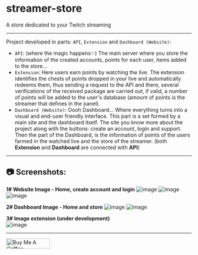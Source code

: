 # streamer-store
A store dedicated to your Twitch streaming

---
Project developed in parts: `API`, `Extension` and `Dashboard (Website)`:
- `API`: (where the magic happens✨) The main server where you store the information of the created accounts, points for each user, items added to the store...
- `Extension`: Here users earn points by watching the live. The extension identifies the chests of points dropped in your live and automatically redeems them, thus sending a request to the API and there, several verifications of the received package are carried out, if valid, a number of points will be added to the user's database (amount of points is the streamer that defines in the panel).
- `Dashboard (Website)`: Oooh Dashboard... Where everything turns into a visual and end-user friendly interface. This part is a set formed by a main site and the dashboard itself. The site you know more about the project along with the buttons: create an account, login and support. Then the part of the Dashboard, is the information of points of the users farmed in the watched live and the store of the streamer. (both **Extension** and **Dashboard** are connected with **API**)

---
📷 Screenshots:
---

**1# Website Image - Home, create account and login**
![image](https://user-images.githubusercontent.com/48892662/174511068-a54e6fa0-addd-4ed3-b289-6c46546bc35b.png)
![image](https://user-images.githubusercontent.com/48892662/174511181-83d33ce9-3bf6-43c8-aa26-c211c6eef0b7.png)
![image](https://user-images.githubusercontent.com/48892662/174511355-16236fdb-92c4-4455-bed0-11bb53c7a41e.png)

**2# Dashboard Image - Home and store**
![image](https://user-images.githubusercontent.com/48892662/174511532-ec314a07-9376-4085-a238-bdcfd72f8529.png)
![image](https://user-images.githubusercontent.com/48892662/174512156-c61424cd-9ccd-4e0b-88d1-88007883bd58.png)

**3# Image extension (under development)**<br>
![image](https://user-images.githubusercontent.com/48892662/174512261-e647b569-1698-4015-83b2-9b909edfa47b.png)

---
<a href="https://www.buymeacoffee.com/paulojunqueira" target="_blank"><img src="https://cdn.buymeacoffee.com/buttons/default-orange.png" alt="Buy Me A Coffee" height="28" width="119"></a>
